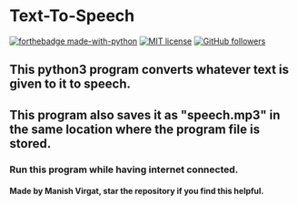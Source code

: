 # Text-To-Speech
[![forthebadge made-with-python](http://ForTheBadge.com/images/badges/made-with-python.svg)](https://www.python.org/)
[![MIT license](https://img.shields.io/badge/License-MIT-blue.svg)](https://lbesson.mit-license.org/)
[![GitHub followers](https://img.shields.io/github/followers/manish-virgat.svg?style=social&label=Follow&maxAge=2592000)](https://github.com/manish-virgat?tab=followers)
## This python3 program converts whatever text is given to it to speech.
## This program also saves it as "speech.mp3" in the same location where the program file is stored.
### Run this program while having internet connected.

#### Made by Manish Virgat, star the repository if you find this helpful.

